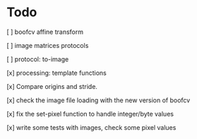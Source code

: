 # Todo

[ ] boofcv affine transform 

[ ] image matrices protocols

[ ] protocol: to-image

[x] processing: template functions

[x] Compare origins and stride.

[x] check the image file loading with the new version of boofcv

[x] fix the set-pixel function to handle integer/byte values

[x] write some tests with images, check some pixel values
